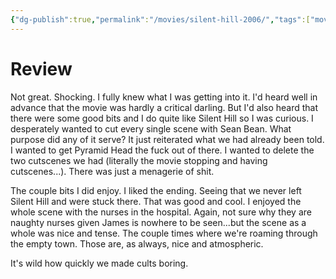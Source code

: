 ```yaml
---
{"dg-publish":true,"permalink":"/movies/silent-hill-2006/","tags":["movies"],"created":"2025-02-15","updated":"2025-03-24"}
---
```



# Review

Not great. Shocking. I fully knew what I was getting into it. I'd heard well in advance that the movie was hardly a critical darling. But I'd also heard that there were some good bits and I do quite like Silent Hill so I was curious. I desperately wanted to cut every single scene with Sean Bean. What purpose did any of it serve? It just reiterated what we had already been told. I wanted to get Pyramid Head the fuck out of there. I wanted to delete the two cutscenes we had (literally the movie stopping and having cutscenes...). There was just a menagerie of shit.

The couple bits I did enjoy. I liked the ending. Seeing that we never left Silent Hill and were stuck there. That was good and cool. I enjoyed the whole scene with the nurses in the hospital. Again, not sure why they are naughty nurses given James is nowhere to be seen...but the scene as a whole was nice and tense. The couple times where we're roaming through the empty town. Those are, as always, nice and atmospheric.

It's wild how quickly we made cults boring.
